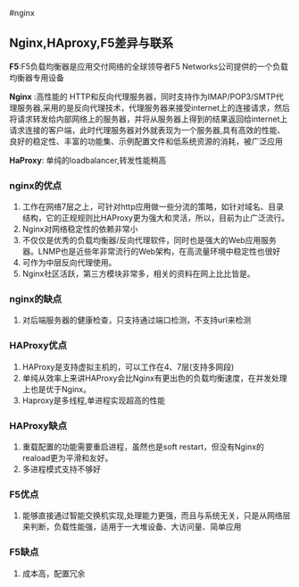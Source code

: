 #nginx 

## Nginx,HAproxy,F5差异与联系

**F5**:F5负载均衡器是应用交付网络的全球领导者F5 Networks公司提供的一个负载均衡器专用设备

**Nginx** :高性能的 HTTP和反向代理服务器，同时支持作为IMAP/POP3/SMTP代理服务器,采用的是反向代理技术，代理服务器来接受internet上的连接请求，然后将请求转发给内部网络上的服务器，并将从服务器上得到的结果返回给internet上请求连接的客户端，此时代理服务器对外就表现为一个服务器,具有高效的性能、良好的稳定性、丰富的功能集、示例配置文件和低系统资源的消耗，被广泛应用

**HaProxy**: 单纯的loadbalancer,转发性能稍高

### nginx的优点

1. 工作在网络7层之上，可针对http应用做一些分流的策略，如针对域名、目录结构，它的正规规则比HAProxy更为强大和灵活，所以，目前为止广泛流行。
2. Nginx对网络稳定性的依赖非常小
3. 不仅仅是优秀的负载均衡器/反向代理软件，同时也是强大的Web应用服务器。LNMP也是近些年非常流行的Web架构，在高流量环境中稳定性也很好
4. 可作为中层反向代理使用。
5. Nginx社区活跃，第三方模块非常多，相关的资料在网上比比皆是。

### nginx的缺点

1. 对后端服务器的健康检查，只支持通过端口检测，不支持url来检测

### HAProxy优点

1. HAProxy是支持虚拟主机的，可以工作在4、7层(支持多网段)
2. 单纯从效率上来讲HAProxy会比Nginx有更出色的负载均衡速度，在并发处理上也是优于Nginx。
3. Haproxy是多线程,单进程实现超高的性能

### HAProxy缺点

1.  重载配置的功能需要重启进程，虽然也是soft restart，但没有Nginx的reaload更为平滑和友好。
2. 多进程模式支持不够好

### F5优点

1. 能够直接通过智能交换机实现,处理能力更强，而且与系统无关，只是从网络层来判断，负载性能强，适用于一大堆设备、大访问量、简单应用

### F5缺点

1. 成本高，配置冗余


